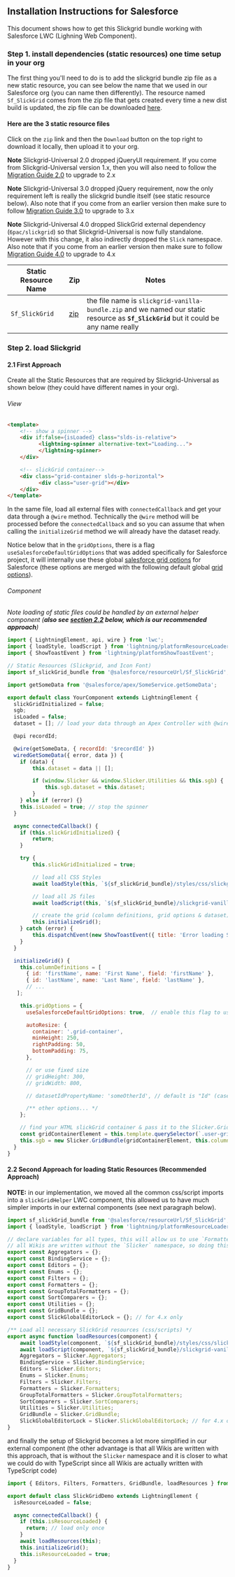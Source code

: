 ## Installation Instructions for Salesforce
This document shows how to get this Slickgrid bundle working with Salesforce LWC (Lighning Web Component).

### Step 1. install dependencies (static resources) one time setup in your org
The first thing you'll need to do is to add the slickgrid bundle zip file as a new static resource, you can see below the name that we used in our Salesforce org (you can name then differently). The resource named `Sf_SlickGrid` comes from the zip file that gets created every time a new dist build is updated, the zip file can be downloaded [here](https://github.com/ghiscoding/slickgrid-universal/tree/master/packages/vanilla-force-bundle/dist-grid-bundle-zip).

#### Here are the 3 static resource files
Click on the `zip` link and then the `Download` button on the top right to download it locally, then upload it to your org.

**Note** Slickgrid-Universal 2.0 dropped jQueryUI requirement. If you come from Slickgrid-Universal version 1.x, then you will also need to follow the [Migration Guide 2.0](../migrations/migration-to-2.x.md) to upgrade to 2.x

**Note** Slickgrid-Universal 3.0 dropped jQuery requirement, now the only requirement left is really the slickgrid bundle itself (see static resource below). Also note that if you come from an earlier version then make sure to follow [Migration Guide 3.0](../migrations/migration-to-3.x.md) to upgrade to 3.x

**Note** Slickgrid-Universal 4.0 dropped SlickGrid external dependency (`6pac/slickgrid`) so that Slickgrid-Universal is now fully standalone. However with this change, it also indirectly dropped the `Slick` namespace. Also note that if you come from an earlier version then make sure to follow [Migration Guide 4.0](../migrations/migration-to-3.x.md) to upgrade to 4.x


| Static Resource Name | Zip | Notes |
| -------- | --- | ----------- |
| `Sf_SlickGrid` | [zip](https://github.com/ghiscoding/slickgrid-universal/blob/master/packages/vanilla-force-bundle/dist-grid-bundle-zip/slickgrid-vanilla-bundle.zip) | the file name is `slickgrid-vanilla-bundle.zip` and we named our static resource as **`Sf_SlickGrid`** but it could be any name really |

### Step 2. load Slickgrid

#### 2.1 First Approach
Create all the Static Resources that are required by Slickgrid-Universal as shown below (they could have different names in your org).


###### View
```html
<template>
    <!-- show a spinner -->
    <div if:false={isLoaded} class="slds-is-relative">
          <lightning-spinner alternative-text="Loading...">
          </lightning-spinner>
    </div>

    <!-- slickGrid container-->
    <div class="grid-container slds-p-horizontal">
          <div class="user-grid"></div>
    </div>
</template>
```

In the same file, load all external files with `connectedCallback` and get your data through a `@wire` method. Technically the `@wire` method will be processed before the `connectedCallback` and so you can assume that when calling the `initializeGrid` method we will already have the dataset ready.

Notice below that in the `gridOptions`, there is a flag `useSalesforceDefaultGridOptions` that was added specifically for Salesforce project, it will internally use these global [salesforce grid options](https://github.com/ghiscoding/slickgrid-universal/blob/master/packages/vanilla-force-bundle/src/salesforce-global-grid-options.ts) for Salesforce (these options are merged with the following default global [grid options](https://github.com/ghiscoding/slickgrid-universal/blob/master/packages/common/src/global-grid-options.ts)).

###### Component

_*Note* loading of static files could be handled by an external helper component (**also see [section 2.2](#22-second-approach-much-easier-implementation-recommended) below, which is our recommended approach**)_

```js
import { LightningElement, api, wire } from 'lwc';
import { loadStyle, loadScript } from 'lightning/platformResourceLoader';
import { ShowToastEvent } from 'lightning/platformShowToastEvent';

// Static Resources (Slickgrid, and Icon Font)
import sf_slickGrid_bundle from '@salesforce/resourceUrl/Sf_SlickGrid'; // the zip described at step 1.1

import getSomeData from '@salesforce/apex/SomeService.getSomeData';

export default class YourComponent extends LightningElement {
  slickGridInitialized = false;
  sgb;
  isLoaded = false;
  dataset = []; // load your data through an Apex Controller with @wire

  @api recordId;

  @wire(getSomeData, { recordId: '$recordId' })
  wiredGetSomeData({ error, data }) {
    if (data) {
        this.dataset = data || [];

        if (window.Slicker && window.Slicker.Utilities && this.sgb) {
            this.sgb.dataset = this.dataset;
        }
    } else if (error) {}
    this.isLoaded = true; // stop the spinner
  }

  async connectedCallback() {
    if (this.slickGridInitialized) {
        return;
    }

    try {
        this.slickGridInitialized = true;

        // load all CSS Styles
        await loadStyle(this, `${sf_slickGrid_bundle}/styles/css/slickgrid-theme-salesforce.css`);

        // load all JS files
        await loadScript(this, `${sf_slickGrid_bundle}/slickgrid-vanilla-bundle.js`);

        // create the grid (column definitions, grid options & dataset)
        this.initializeGrid();
    } catch (error) {
        this.dispatchEvent(new ShowToastEvent({ title: 'Error loading SlickGrid', message: error && error.message || '', variant: 'error', }));
    }
  }

  initializeGrid() {
    this.columnDefinitions = [
      { id: 'firstName', name: 'First Name', field: 'firstName' },
      { id: 'lastName', name: 'Last Name', field: 'lastName' },
      // ...
   ];

    this.gridOptions = {
      useSalesforceDefaultGridOptions: true,  // enable this flag to use regular grid options used for SF project

      autoResize: {
        container: '.grid-container',
        minHeight: 250,
        rightPadding: 50,
        bottomPadding: 75,
      },

      // or use fixed size
      // gridHeight: 300,
      // gridWidth: 800,

      // datasetIdPropertyName: 'someOtherId', // default is "Id" (case sensitive)

      /** other options... */
    };

    // find your HTML slickGrid container & pass it to the Slicker.GridBundle instantiation
    const gridContainerElement = this.template.querySelector(`.user-grid`);
    this.sgb = new Slicker.GridBundle(gridContainerElement, this.columnDefinitions, this.gridOptions, this.dataset);
  }
}
```

#### 2.2 Second Approach for loading Static Resources (Recommended Approach)
**NOTE:** in our implementation, we moved all the common css/script imports into a `slickGridHelper` LWC component, this allowed us to have much simpler imports in our external components (see next paragraph below).

```typescript
import sf_slickGrid_bundle from '@salesforce/resourceUrl/Sf_SlickGrid';
import { loadStyle, loadScript } from 'lightning/platformResourceLoader';

// declare variables for all types, this will allow us to use `Formatters.bold` instead of `Slicker.Formatters.bold`
// all Wikis are written without the `Slicker` namespace, so doing this approach is better
export const Aggregators = {};
export const BindingService = {};
export const Editors = {};
export const Enums = {};
export const Filters = {};
export const Formatters = {};
export const GroupTotalFormatters = {};
export const SortComparers = {};
export const Utilities = {};
export const GridBundle = {};
export const SlickGlobalEditorLock = {}; // for 4.x only

/** Load all necessary SlickGrid resources (css/scripts) */
export async function loadResources(component) {
    await loadStyle(component, `${sf_slickGrid_bundle}/styles/css/slickgrid-theme-salesforce.css`);
    await loadScript(component, `${sf_slickGrid_bundle}/slickgrid-vanilla-bundle.js`);
    Aggregators = Slicker.Aggregators;
    BindingService = Slicker.BindingService;
    Editors = Slicker.Editors;
    Enums = Slicker.Enums;
    Filters = Slicker.Filters;
    Formatters = Slicker.Formatters;
    GroupTotalFormatters = Slicker.GroupTotalFormatters;
    SortComparers = Slicker.SortComparers;
    Utilities = Slicker.Utilities;
    GridBundle = Slicker.GridBundle;
    SlickGlobalEditorLock = Slicker.SlickGlobalEditorLock; // for 4.x only
}
```

and finally the setup of Slickgrid becomes a lot more simplified in our external component (the other advantage is that all Wikis are written with this approach, that is without the `Slicker` namespace and it is closer to what we could do with TypeScript since all Wikis are actually written with TypeScript code)

```typescript
import { Editors, Filters, Formatters, GridBundle, loadResources } from 'c/slickGridHelper';

export default class SlickGridDemo extends LightningElement {
  isResourceLoaded = false;

  async connectedCallback() {
    if (this.isResourceLoaded) {
      return; // load only once
    }
    await loadResources(this);
    this.initializeGrid();
    this.isResourceLoaded = true;
  }
}
```